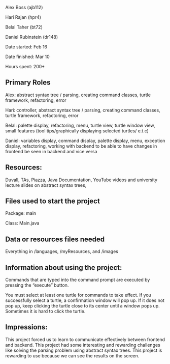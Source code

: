 Alex Boss (ajb112)

Hari Rajan (hpr4)

Belal Taher (bt72)

Daniel Rubinstein (dr148)

Date started: Feb 16

Date finished: Mar 10

Hours spent: 200+




Primary Roles
-------------
Alex: abstract syntax tree / parsing, creating command classes, turtle framework, refactoring, error 

Hari: controller, abstract syntax tree / parsing, creating command classes, turtle framework, refactoring, error 

Belal: palette display, refactoring, menu, turtle view, turtle window view, small features (tool tips/graphically displaying selected turtles/ e.t.c)

Daniel: variables display, command display, palette display, menu, exception display, refactoring, working with backend to be able to have changes in frontend be seen in backend and vice versa


Resources:
-------------

Duvall, TAs, Piazza, Java Documentation, YouTube videos and university lecture slides on abstract syntax trees, 

Files used to start the project
-------------

Package: main

Class: Main.java



Data or resources files needed
-------------
Everything in /languages, /myResources, and /images

Information about using the project:
-------------
Commands that are typed into the command prompt are executed by pressing the “execute” button.

You must select at least one turtle for commands to take effect. If you successfully select a turtle, a confirmation window will pop up. If it does not pop up, keep clicking the turtle close to its center until a window pops up. Sometimes it is hard to click the turtle. 


Impressions:
-------------
This project forced us to learn to communicate effectively between frontend and backend. This project had some interesting and rewarding challenges like solving the parsing problem using abstract syntax trees. This project is rewarding to use because we can see the results on the screen.